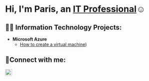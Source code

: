 <h1>Hi, I'm Paris, an <a href="https://linkedin.com/in/Josh">IT Professional</a>☺</h1>

<h2>👨‍💻 Information Technology Projects:</h2>


- <b>Microsoft Azure</b>
  - [How to create a virtual machine](https://github.com/35ParisL/Creating-a-Virtual-Machine.git))

<h2>🤳Connect with me:</h2>

[<img align="left" alt="Josh | LinkedIn" width="22px" src="https://cdn.jsdelivr.net/npm/simple-icons@v3/icons/linkedin.svg" />][linkedin]

[linkedin]: https://linkedin.com/in/ParisLadson
